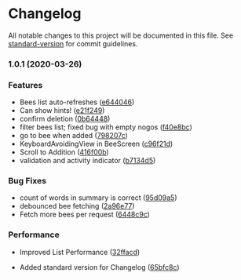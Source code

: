 # Changelog

All notable changes to this project will be documented in this file. See [standard-version](https://github.com/conventional-changelog/standard-version) for commit guidelines.

### 1.0.1 (2020-03-26)


### Features

* Bees list auto-refreshes ([e644046](https://github.com/tooksome/lexybee-react-native-graphql-demo/commit/e6440464681667c2511d12f57d3b077b4ae7cbdb))
* Can show hints! ([e21f249](https://github.com/tooksome/lexybee-react-native-graphql-demo/commit/e21f249eb9ab8762f2c49c2b073da9de3ba9b338))
* confirm deletion ([0b64448](https://github.com/tooksome/lexybee-react-native-graphql-demo/commit/0b64448a811b1e0a0338a32c2f53146bf2e77206))
* filter bees list; fixed bug with empty nogos ([f40e8bc](https://github.com/tooksome/lexybee-react-native-graphql-demo/commit/f40e8bc33d65b23f435bbdf0a6e32bcd063698ef))
* go to bee when added ([798207c](https://github.com/tooksome/lexybee-react-native-graphql-demo/commit/798207ceaf31095ce50d029808a4f0f4c0484054))
* KeyboardAvoidingView in BeeScreen ([c96f21d](https://github.com/tooksome/lexybee-react-native-graphql-demo/commit/c96f21dcca57d772ebae3a78f459f1a4e0ae7b19))
* Scroll to Addition ([416f00b](https://github.com/tooksome/lexybee-react-native-graphql-demo/commit/416f00b56bd0c9ab1bedbd85bb2b0690408b7533))
* validation and activity indicator ([b7134d5](https://github.com/tooksome/lexybee-react-native-graphql-demo/commit/b7134d536c00cf6c2dda66d498caa354ad8a97ad))


### Bug Fixes

* count of words in summary is correct ([95d09a5](https://github.com/tooksome/lexybee-react-native-graphql-demo/commit/95d09a5af17dd899a6ac491b27d6092d4923980a))
* debounced bee fetching ([2a96e77](https://github.com/tooksome/lexybee-react-native-graphql-demo/commit/2a96e77b92aa6f7b8ad19d6cfcbf451e92fa6b51))
* Fetch more bees per request ([6448c9c](https://github.com/tooksome/lexybee-react-native-graphql-demo/commit/6448c9c81c307f50dfcf9bbff96c9b1da10f907f))


### Performance

* Improved List Performance ([32ffacd](https://github.com/tooksome/lexybee-react-native-graphql-demo/commit/32ffacd1df3ca14622065ac5c19f877ed94e370d))


* Added standard version for Changelog ([65bfc8c](https://github.com/tooksome/lexybee-react-native-graphql-demo/commit/65bfc8c74d54c15e5406acb37d2f7c6d07d49c73))
